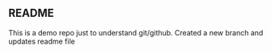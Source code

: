 ## README
This is a demo repo just to understand git/github.
Created a new branch and updates readme file

